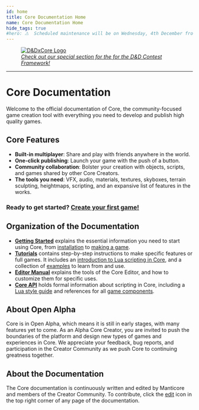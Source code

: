 ```yaml
---
id: home
title: Core Documentation Home
name: Core Documentation Home
hide_tags: true
#hero: ⚠  Scheduled maintenance will be on Wednesday, 4th December from 03:00 (CET) until 05:00 (CET) ⚠ 
---
```


<style>
.md-typeset a img:hover,
figure a img:hover {
    border: none;
}
</style>

<div class="figure-block">
    <figure>
        <a href="tutorials/rpg_framework_overview/" title="RPG Framework Overview">
            <img src="img/RPG/D&DContest_Logo-2_1@2x.png" loading="lazy" alt="D&DxCore Logo">
            <figcaption><em>Check out our special section for the for the D&D Contest Framework!</em></figcaption>
        </a>
    </figure>
</div>

---

# Core Documentation

Welcome to the official documentation of Core, the community-focused game creation tool with everything you need to develop and publish high quality games.

## Core Features

- **Built-in multiplayer**: Share and play with friends anywhere in the world.
- **One-click publishing**: Launch your game with the push of a button.
- **Community collaboration**: Bolster your creation with objects, scripts, and games shared by other Core Creators.
- **The tools you need**: VFX, audio, materials, textures, skyboxes, terrain sculpting, heightmaps, scripting, and an expansive list of features in the works.

### Ready to get started? [Create your first game!](my_first_multiplayer_game.md)

## Organization of the Documentation

- [**Getting Started**](editor_intro.md) explains the essential information  you need to start using Core, from [installation](installing_core.md) to [making a game](my_first_multiplayer_game.md).
- [**Tutorials**](tutorials/overview.md) contains step-by-step instructions to make specific features or full games. It includes an [introduction to Lua scripting in Core](lua_basics_lightbulb.md), and a collection of [examples](examples.md) to learn from and use.
- [**Editor Manual**](editor_intro.md) explains the tools of the Core Editor, and how to customize them for specific uses.
- [**Core API**](core_api.md) holds formal information about scripting in Core, including a [Lua style guide](lua_style_guide.md) and references for all [game components](components.md).

## About Open Alpha

Core is in Open Alpha, which means it is still in early stages, with many features yet to come. As an Alpha Core Creator, you are invited to push the boundaries of the platform and design new types of games and experiences in Core. We appreciate your feedback, bug reports, and participation in the Creator Community as we push Core to continuing greatness together.

## About the Documentation

The Core documentation is continuously written and edited by Manticore and members of the Creator Community. To contribute, click the <a href="#" title="Edit this page" class="md-icon">edit</a> icon in the top right corner of any page of the documentation.
